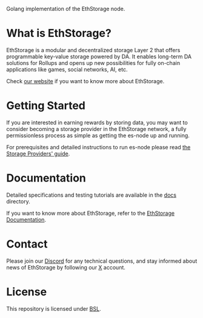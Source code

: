 
Golang implementation of the EthStorage node.

# What is EthStorage?

EthStorage is a modular and decentralized storage Layer 2 that offers programmable key-value storage powered by DA. It enables long-term DA solutions for Rollups and opens up new possibilities for fully on-chain applications like games, social networks, AI, etc.

Check [our website](https://ethstorage.io/) if you want to know more about EthStorage.

# Getting Started

If you are interested in earning rewards by storing data, you may want to consider becoming a storage provider in the EthStorage network, a fully permissionless process as simple as getting the es-node up and running.

For prerequisites and detailed instructions to run es-node please read [the Storage Providers' guide](https://docs.ethstorage.io/storage-provider-guide).

# Documentation

Detailed specifications and testing tutorials are available in the [docs](./docs/) directory.

If you want to know more about EthStorage, refer to the [EthStorage Documentation](https://docs.ethstorage.io).

# Contact

Please join our [Discord](https://discord.com/invite/xhCwaMp7ps) for any technical questions, and stay informed about news of EthStorage by following our [X](https://x.com/EthStorage) account.

# License

This repository is licensed under [BSL](/LICENSE).
